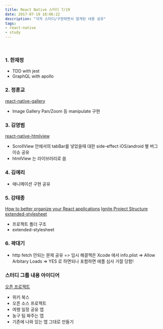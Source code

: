 ```yaml
---
title: React Native 스터디 7/19
date: 2017-07-19 18:06:22
description: "각자 스터디/구현하면서 알게된 내용 공유"
tags: 
- react-native
- study
---
```

<!-- more -->

<br>

### 1. 한재정
 - TDD with jest
 - GraphQL with apollo

### 2. 정훈교
[react-native-gallery](https://github.com/ldn0x7dc/react-native-gallery)
 - Image Gallery Pan/Zoom 등 manipulate 구현

### 3. 김영범
[react-native-htmlview](https://github.com/jsdf/react-native-htmlview)
 - ScrollView 안에서의 tabBar를 넣었을때 대한 side-effect iOS/android 별 버그 이슈 공유
 - htmlView 는 라이브러리로 씀

### 4. 김예리
 - 애니메이션 구현 공유

### 5. 강태종
[How to better organize your React applications](https://medium.com/@alexmngn/how-to-better-organize-your-react-applications-2fd3ea1920f1)
[Ignite Project Structure](https://github.com/infinitered/ignite/blob/master/docs/quick-start/project-structure.md)
[extended-stylesheet](https://github.com/vitalets/react-native-extended-stylesheet)
 - 프로젝트 폴더 구조
 - extended-stylesheet


### 6. 곽대기
 - http fetch 안되는 문제 공유
   => 임시 해결책은 Xcode 에서 info.plist => Allow Arbitary Loads => YES 로 하면되나 
      포함하면 애플 심사 거절 당함!

### 스터디 그룹 내용 아이디어
[오픈 프로젝트](https://opensourceproject-73d9a.firebaseapp.com/)
 - 위키 북스
 - 오픈 소스 프로젝트 
 - 여행 일정 공유 앱
 - 농구 팀 짜주는 앱
 - 기존에 나와 있는 앱 그대로 만들기

